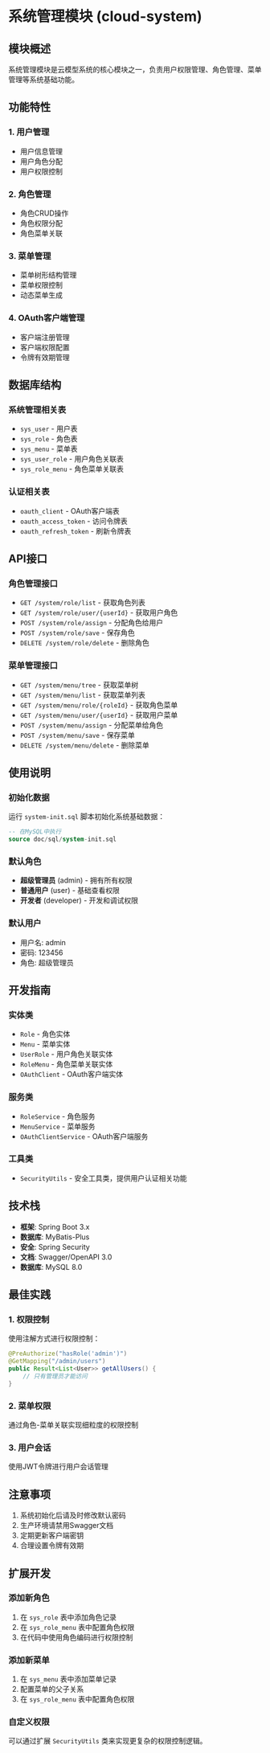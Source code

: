 # 系统管理模块 (cloud-system)

## 模块概述

系统管理模块是云模型系统的核心模块之一，负责用户权限管理、角色管理、菜单管理等系统基础功能。

## 功能特性

### 1. 用户管理
- 用户信息管理
- 用户角色分配
- 用户权限控制

### 2. 角色管理
- 角色CRUD操作
- 角色权限分配
- 角色菜单关联

### 3. 菜单管理
- 菜单树形结构管理
- 菜单权限控制
- 动态菜单生成

### 4. OAuth客户端管理
- 客户端注册管理
- 客户端权限配置
- 令牌有效期管理

## 数据库结构

### 系统管理相关表
- `sys_user` - 用户表
- `sys_role` - 角色表
- `sys_menu` - 菜单表
- `sys_user_role` - 用户角色关联表
- `sys_role_menu` - 角色菜单关联表

### 认证相关表
- `oauth_client` - OAuth客户端表
- `oauth_access_token` - 访问令牌表
- `oauth_refresh_token` - 刷新令牌表

## API接口

### 角色管理接口
- `GET /system/role/list` - 获取角色列表
- `GET /system/role/user/{userId}` - 获取用户角色
- `POST /system/role/assign` - 分配角色给用户
- `POST /system/role/save` - 保存角色
- `DELETE /system/role/delete` - 删除角色

### 菜单管理接口
- `GET /system/menu/tree` - 获取菜单树
- `GET /system/menu/list` - 获取菜单列表
- `GET /system/menu/role/{roleId}` - 获取角色菜单
- `GET /system/menu/user/{userId}` - 获取用户菜单
- `POST /system/menu/assign` - 分配菜单给角色
- `POST /system/menu/save` - 保存菜单
- `DELETE /system/menu/delete` - 删除菜单

## 使用说明

### 初始化数据
运行 `system-init.sql` 脚本初始化系统基础数据：

```sql
-- 在MySQL中执行
source doc/sql/system-init.sql
```

### 默认角色
- **超级管理员** (admin) - 拥有所有权限
- **普通用户** (user) - 基础查看权限
- **开发者** (developer) - 开发和调试权限

### 默认用户
- 用户名: admin
- 密码: 123456
- 角色: 超级管理员

## 开发指南

### 实体类
- `Role` - 角色实体
- `Menu` - 菜单实体
- `UserRole` - 用户角色关联实体
- `RoleMenu` - 角色菜单关联实体
- `OAuthClient` - OAuth客户端实体

### 服务类
- `RoleService` - 角色服务
- `MenuService` - 菜单服务
- `OAuthClientService` - OAuth客户端服务

### 工具类
- `SecurityUtils` - 安全工具类，提供用户认证相关功能

## 技术栈

- **框架**: Spring Boot 3.x
- **数据库**: MyBatis-Plus
- **安全**: Spring Security
- **文档**: Swagger/OpenAPI 3.0
- **数据库**: MySQL 8.0

## 最佳实践

### 1. 权限控制
使用注解方式进行权限控制：

```java
@PreAuthorize("hasRole('admin')")
@GetMapping("/admin/users")
public Result<List<User>> getAllUsers() {
    // 只有管理员才能访问
}
```

### 2. 菜单权限
通过角色-菜单关联实现细粒度的权限控制

### 3. 用户会话
使用JWT令牌进行用户会话管理

## 注意事项

1. 系统初始化后请及时修改默认密码
2. 生产环境请禁用Swagger文档
3. 定期更新客户端密钥
4. 合理设置令牌有效期

## 扩展开发

### 添加新角色
1. 在 `sys_role` 表中添加角色记录
2. 在 `sys_role_menu` 表中配置角色权限
3. 在代码中使用角色编码进行权限控制

### 添加新菜单
1. 在 `sys_menu` 表中添加菜单记录
2. 配置菜单的父子关系
3. 在 `sys_role_menu` 表中配置角色权限

### 自定义权限
可以通过扩展 `SecurityUtils` 类来实现更复杂的权限控制逻辑。